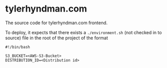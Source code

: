 # tylerhyndman.com

The source code for tylerhyndman.com frontend.

To deploy, it expects that there exists a `./environment.sh` (not checked in to source) file in the root of the project of the format

```
#!/bin/bash

S3_BUCKET=<AWS-S3-Bucket>
DISTRIBUTION_ID=<Distribution id>
```
